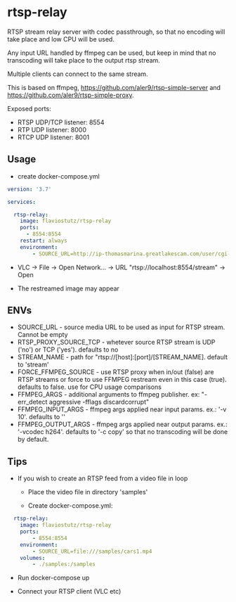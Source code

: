 # rtsp-relay
RTSP stream relay server with codec passthrough, so that no encoding will take place and low CPU will be used.

Any input URL handled by ffmpeg can be used, but keep in mind that no transcoding will take place to the output rtsp stream.

Multiple clients can connect to the same stream.

This is based on ffmpeg, https://github.com/aler9/rtsp-simple-server and https://github.com/aler9/rtsp-simple-proxy.

Exposed ports:

* RTSP UDP/TCP listener: 8554
* RTP UDP listener: 8000
* RTCP UDP listener: 8001


## Usage

* create docker-compose.yml

```yml
version: '3.7'

services:

  rtsp-relay:
    image: flaviostutz/rtsp-relay
    ports:
      - 8554:8554
    restart: always
    environment:
        - SOURCE_URL=http://ip-thomasmarina.greatlakescam.com/user/cgi-bin/getstream.cgi?10&&&&0&0&0&0&0
```

* VLC -> File -> Open Network... -> URL "rtsp://localhost:8554/stream" -> Open

* The restreamed image may appear

## ENVs

* SOURCE_URL - source media URL to be used as input for RTSP stream. Cannot be empty
* RTSP_PROXY_SOURCE_TCP - whetever source RTSP stream is UDP ('no') or TCP ('yes'). defaults to no
* STREAM_NAME - path for "rtsp://[host]:[port]/[STREAM_NAME]. default to 'stream'
* FORCE_FFMPEG_SOURCE - use RTSP proxy when in/out (false) are RTSP streams or force to use FFMPEG restream even in this case (true). defaults to false. use for CPU usage comparisons
* FFMPEG_ARGS - additional arguments to ffmpeg publisher. ex: "-err_detect aggressive -fflags discardcorrupt"
* FFMPEG_INPUT_ARGS - ffmpeg args applied near input params. ex.: '-v 10'. defaults to ''
* FFMPEG_OUTPUT_ARGS - ffmpeg args applied near output params. ex.: '-vcodec h264'. defaults to '-c copy' so that no transcoding will be done by default.

## Tips

* If you wish to create an RTSP feed from a video file in loop

  * Place the video file in directory 'samples'

  * Create docker-compose.yml:

```yml
  rtsp-relay:
    image: flaviostutz/rtsp-relay
    ports:
        - 8554:8554
    environment:
        - SOURCE_URL=file:///samples/cars1.mp4
    volumes:
        - ./samples:/samples
```

  * Run docker-compose up

  * Connect your RTSP client (VLC etc)


